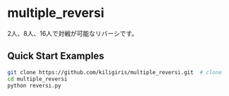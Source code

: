 # multiple_reversi
2人、8人、16人で対戦が可能なリバーシです。

## Quick Start Examples
```bash
git clone https://github.com/kiligiris/multiple_reversi.git  # clone
cd multiple_reversi
python reversi.py
```